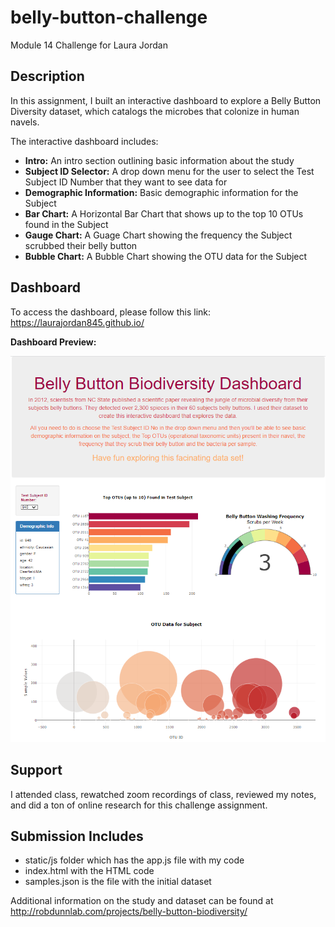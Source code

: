 # belly-button-challenge
Module 14 Challenge for Laura Jordan

## Description
In this assignment, I built an interactive dashboard to explore a Belly Button Diversity dataset, which catalogs the microbes that colonize in human navels.

The interactive dashboard includes:
* **Intro:** An intro section outlining basic information about the study
* **Subject ID Selector:** A drop down menu for the user to select the Test Subject ID Number that they want to see data for
* **Demographic Information:** Basic demographic information for the Subject 
* **Bar Chart:** A Horizontal Bar Chart that shows up to the top 10 OTUs found in the Subject
* **Gauge Chart:** A Guage Chart showing the frequency the Subject scrubbed their belly button
* **Bubble Chart:** A Bubble Chart showing the OTU data for the Subject

## Dashboard
To access the dashboard, please follow this link: https://laurajordan845.github.io/

**Dashboard Preview:** 

![My Image](ScreenShotDashboard.PNG)

## Support
I attended class, rewatched zoom recordings of class, reviewed my notes, and did a ton of online research for this challenge assignment.

## Submission Includes 
* static/js folder which has the app.js file with my code
* index.html with the HTML code
* samples.json is the file with the initial dataset

Additional information on the study and dataset can be found at http://robdunnlab.com/projects/belly-button-biodiversity/
